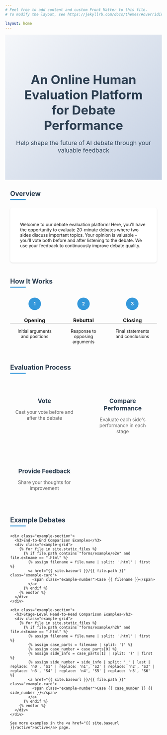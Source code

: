 ```yaml
---
# Feel free to add content and custom Front Matter to this file.
# To modify the layout, see https://jekyllrb.com/docs/themes/#overriding-theme-defaults

layout: home
---
```


<div class="hero">
  <h1 class="hero-title">An Online Human Evaluation Platform for Debate Performance</h1>
  <p class="hero-subtitle">Help shape the future of AI debate through your valuable feedback</p>
</div>

<div class="container is-max-desktop">
  <div class="section overview">
    <h2>Overview</h2>
    <div class="card">
      <p>Welcome to our debate evaluation platform! Here, you'll have the opportunity to evaluate 20-minute debates where two sides discuss important topics. Your opinion is valuable - you'll vote both before and after listening to the debate. We use your feedback to continuously improve debate quality.</p>
    </div>
  </div>

  <div class="section how-it-works">
    <h2>How It Works</h2>
    <div class="timeline">
      <div class="timeline-item">
        <div class="timeline-number">1</div>
        <div class="timeline-content">
          <h3>Opening</h3>
          <p>Initial arguments and positions</p>
        </div>
      </div>
      <div class="timeline-item">
        <div class="timeline-number">2</div>
        <div class="timeline-content">
          <h3>Rebuttal</h3>
          <p>Response to opposing arguments</p>
        </div>
      </div>
      <div class="timeline-item">
        <div class="timeline-number">3</div>
        <div class="timeline-content">
          <h3>Closing</h3>
          <p>Final statements and conclusions</p>
        </div>
      </div>
    </div>
  </div>

  <div class="section evaluation">
    <h2>Evaluation Process</h2>
    <div class="process-steps">
      <!-- <div class="step">
        <i class="fas fa-clipboard-list"></i>
        <h3>Complete Questionnaire</h3>
        <p>Share your initial thoughts and expectations</p>
      </div> -->
      <div class="step">
        <i class="fas fa-vote-yea"></i>
        <h3>Vote</h3>
        <p>Cast your vote before and after the debate</p>
      </div>
      <div class="step">
        <i class="fas fa-balance-scale"></i>
        <h3>Compare Performance</h3>
        <p>Evaluate each side's performance in each stage</p>
      </div>
      <div class="step">
        <i class="fas fa-comment-alt"></i>
        <h3>Provide Feedback</h3>
        <p>Share your thoughts for improvement</p>
      </div>
    </div>
  </div>

  <div class="section examples">
    <h2>Example Debates</h2>
    
    <div class="example-section">
      <h3>End-to-End Comparison Examples</h3>
      <div class="example-grid">
        {% for file in site.static_files %}
          {% if file.path contains "forms/example/e2e" and file.extname == ".html" %}
            {% assign filename = file.name | split: '.html' | first %}
            <a href="{{ site.baseurl }}/{{ file.path }}" class="example-card">
              <span class="example-number">Case {{ filename }}</span>
            </a>
          {% endif %}
        {% endfor %}
      </div>
    </div>

    <div class="example-section">
      <h3>Stage-Level Head-to-Head Comparison Examples</h3>
      <div class="example-grid">
        {% for file in site.static_files %}
          {% if file.path contains "forms/example/h2h" and file.extname == ".html" %}
            {% assign filename = file.name | split: '.html' | first %}
            {% assign case_parts = filename | split: '(' %}
            {% assign case_number = case_parts[0] %}
            {% assign side_info = case_parts[1] | split: ')' | first %}
            {% assign side_number = side_info | split: '_' | last | replace: 'n0', 'S1' | replace: 'n1', 'S2' | replace: 'n2', 'S3' | replace: 'n3', 'S4' | replace: 'n4', 'S5' | replace: 'n5', 'S6' %}
            <a href="{{ site.baseurl }}/{{ file.path }}" class="example-card">
              <span class="example-number">Case {{ case_number }} {{ side_number }}</span>
            </a>
          {% endif %}
        {% endfor %}
      </div>
    </div>

    See more examples in the <a href="{{ site.baseurl }}/active">active</a> page.
  </div>
</div>

<style>
.hero {
  text-align: center;
  padding: 4rem 2rem;
  background: linear-gradient(135deg, #f5f7fa 0%, #c3cfe2 100%);
  margin-bottom: 2rem;
}

.hero-title {
  font-size: 2.5rem;
  color: #2c3e50;
  margin-bottom: 1rem;
}

.hero-subtitle {
  font-size: 1.2rem;
  color: #34495e;
}

.container.is-max-desktop {
  max-width: 960px;
  margin: 0 auto;
  padding: 0 1rem;
}

.section {
  margin-bottom: 3rem;
}

.card {
  background: white;
  padding: 2rem;
  border-radius: 8px;
  box-shadow: 0 2px 4px rgba(0,0,0,0.1);
}

.timeline {
  display: flex;
  justify-content: space-between;
  margin: 2rem 0;
  position: relative;
}

.timeline::before {
  content: '';
  position: absolute;
  top: 50%;
  left: 0;
  right: 0;
  height: 2px;
  background: #e0e0e0;
  z-index: 1;
}

.timeline-item {
  text-align: center;
  position: relative;
  z-index: 2;
  flex: 1;
  padding: 0 1rem;
}

.timeline-number {
  width: 40px;
  height: 40px;
  background: #3498db;
  color: white;
  border-radius: 50%;
  display: flex;
  align-items: center;
  justify-content: center;
  margin: 0 auto 1rem;
  font-weight: bold;
}

.process-steps {
  display: grid;
  grid-template-columns: repeat(auto-fit, minmax(200px, 1fr));
  gap: 2rem;
  margin-top: 2rem;
}

.step {
  text-align: center;
  padding: 1rem;
  transition: transform 0.3s ease;
}

.step:hover {
  transform: translateY(-5px);
}

.step i {
  font-size: 2rem;
  color: #3498db;
  margin-bottom: 1rem;
}

.step h3 {
  color: #2c3e50;
  margin-bottom: 0.5rem;
  font-size: 1.2rem;
}

.step p {
  color: #666;
  font-size: 0.95rem;
}

.example-section {
  margin-bottom: 3rem;
}

.example-grid {
  display: grid;
  grid-template-columns: repeat(6, 1fr);
  gap: 0.75rem;
  margin-top: 1rem;
}

.example-card {
  display: block;
  padding: 1rem;
  background: white;
  border-radius: 8px;
  box-shadow: 0 2px 4px rgba(0,0,0,0.1);
  text-align: center;
  text-decoration: none;
  color: #2c3e50;
  transition: all 0.3s ease;
}

.example-card:hover {
  transform: translateY(-3px);
  box-shadow: 0 4px 8px rgba(0,0,0,0.2);
}

h2 {
  color: #2c3e50;
  margin-bottom: 1.5rem;
  position: relative;
  padding-bottom: 0.5rem;
}

h2::after {
  content: '';
  position: absolute;
  bottom: 0;
  left: 0;
  width: 50px;
  height: 3px;
  background: #3498db;
}

@media (max-width: 768px) {
  .timeline {
    flex-direction: column;
  }
  
  .timeline::before {
    display: none;
  }
  
  .timeline-item {
    margin-bottom: 2rem;
  }
  
  .process-steps {
    grid-template-columns: 1fr;
  }

  .example-grid {
    grid-template-columns: repeat(2, 1fr);
  }
}
</style>
